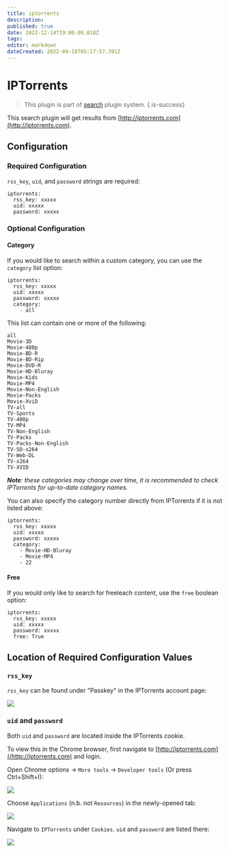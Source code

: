 ```yaml
---
title: iptorrents
description: 
published: true
date: 2022-12-14T19:06:09.018Z
tags: 
editor: markdown
dateCreated: 2022-09-18T05:17:57.391Z
---
```


# IPTorrents
> This plugin is part of [search](/Plugins/Searches) plugin system.
{.is-success}

This search plugin will get results from [http://iptorrents.com](http://iptorrents.com).

## Configuration

### Required Configuration
`rss_key`, `uid`, and `password` strings are required:
```
iptorrents: 
  rss_key: xxxxx
  uid: xxxxx
  password: xxxxx
```

### Optional Configuration

#### Category

If you would like to search within a custom category, you can use the `category` list option:
```
iptorrents: 
  rss_key: xxxxx
  uid: xxxxx
  password: xxxxx
  category:
    - all
```

 This list can contain one or more of the following:
 ```
 all
 Movie-3D
 Movie-480p
 Movie-BD-R
 Movie-BD-Rip
 Movie-DVD-R
 Movie-HD-Bluray
 Movie-Kids
 Movie-MP4
 Movie-Non-English
 Movie-Packs
 Movie-XviD
 TV-all
 TV-Sports
 TV-480p
 TV-MP4
 TV-Non-English
 TV-Packs
 TV-Packs-Non-English
 TV-SD-x264
 TV-Web-DL
 TV-x264
 TV-XVID
 ```
 
***Note**: these categories may change over time, it is recommended to check IPTorrents for up-to-date category names.*

You can also specify the category number directly from IPTorrents if it is not listed above:
```
iptorrents: 
  rss_key: xxxxx
  uid: xxxxx
  password: xxxxx
  category: 
    - Movie-HD-Bluray
    - Movie-MP4
    - 22
```

#### Free

If you would only like to search for freeleach content, use the `free` boolean option:

```
iptorrents: 
  rss_key: xxxxx
  uid: xxxxx
  password: xxxxx
  free: True
```

## Location of Required Configuration Values

### `rss_key`

`rss_key` can be found under "Passkey" in the IPTorrents account page:

<img src="http://i.imgur.com/XinVDly.jpg">

### `uid` and `password`

Both `uid` and `password` are located inside the IPTorrents cookie.

To view this in the Chrome browser, first navigate to [http://iptorrents.com](/http://iptorrents.com) and login.

Open Chrome options -> `More tools` -> `Developer tools` (Or press Ctrl+Shift+I):

<img src="http://i.imgur.com/qzlrjA9.jpg">  

Choose `Applications` (n.b. not `Resources`) in the newly-opened tab:

<img src="http://i.imgur.com/jNFu4Cq.jpg">  

Navigate to `IPTorrents` under `Cookies`. `uid` and `password` are listed there:

<img src="http://i.imgur.com/45WW0Ok.jpg">
